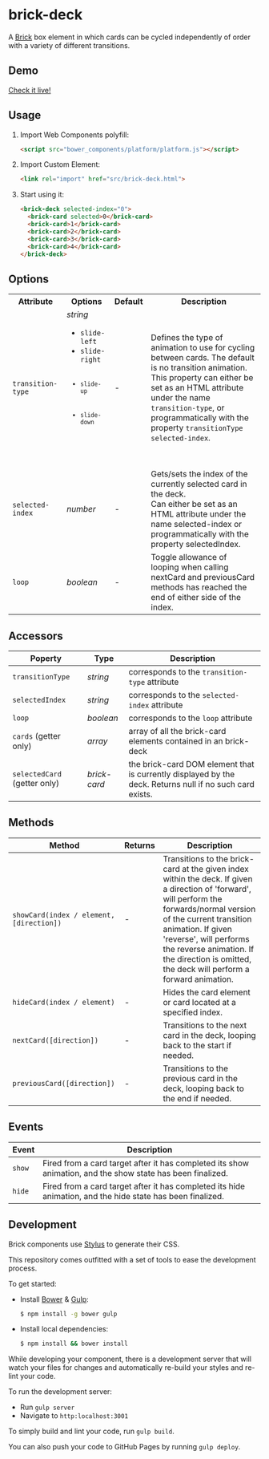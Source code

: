 # brick-deck

A [Brick](https://github.com/mozbrick/brick/) box element in which cards can be cycled independently of order with a variety of different transitions.

## Demo

[Check it live!](http://mozbrick.github.io/brick-deck)

## Usage

1. Import Web Components polyfill:

    ```html
    <script src="bower_components/platform/platform.js"></script>
    ```

2. Import Custom Element:

    ```html
    <link rel="import" href="src/brick-deck.html">
    ```

3. Start using it:

    ```html
    <brick-deck selected-index="0">
      <brick-card selected>0</brick-card>
      <brick-card>1</brick-card>
      <brick-card>2</brick-card>
      <brick-card>3</brick-card>
      <brick-card>4</brick-card>
    </brick-deck>
    ```

## Options
<table>
  <tr>
    <th>Attribute</th>
    <th>Options</th>
    <th>Default</th>
    <th>Description</th>
  </tr>
  <tr>
    <td><code>transition-type</code></td>
    <td>
      <i>string</i>
      <ul>
        <li><code>slide-left</code></li>
        <li><code>slide-right</li>
        <li><code>slide-up</code></li>
        <li><code>slide-down</code></li>
      </ul>
    </td>
    <td>-</td>
    <td>
      Defines the type of animation to use for cycling between cards.
      The default is no transition animation.
      <br>
      This property can either be set as an HTML attribute under the name <code>transition-type</code>,
      or programmatically with the property <code>transitionType</code> <code>selected-index</code>.
    </td>
  </tr>
  <tr>
    <td><code>selected-index</code></td>
    <td>
      <i>number</i>
    </td>
    <td>-</td>
    <td>
      Gets/sets the index of the currently selected card in the deck.
      <br>
      Can either be set as an HTML attribute under the name selected-index or programmatically with the property selectedIndex.
    </td>
  </tr>
  <tr>
    <td><code>loop</code></td>
    <td>
      <i>boolean</i>
    </td>
    <td>-</td>
    <td>
      Toggle allowance of looping when calling nextCard and previousCard methods has reached the end of either side of the index.
    </td>
  </tr>
</table>

## Accessors

Poperty               | Type      | Description
---                   | ---       | ---
`transitionType`      | *string*  | corresponds to the `transition-type` attribute
`selectedIndex`       | *string*  | corresponds to the `selected-index` attribute
`loop`                | *boolean* | corresponds to the `loop` attribute
`cards` (getter only) | *array*   | array of all the brick-card elements contained in an brick-deck
`selectedCard` (getter only) | *brick-card* | the brick-card DOM element that is currently displayed by the deck. Returns null if no such card exists.

## Methods

Method                                    | Returns     | Description
---                                       | ---         | ---
`showCard(index / element, [direction])`  | -           | Transitions to the brick-card at the given index within the deck. If given a direction of 'forward', will perform the forwards/normal version of the current transition animation. If given 'reverse', will performs the reverse animation. If the direction is omitted, the deck will perform a forward animation.
`hideCard(index / element)`               | -           | Hides the card element or card located at a specified index.
`nextCard([direction])`                   | -           | Transitions to the next card in the deck, looping back to the start if needed.
`previousCard([direction])`               | -           | Transitions to the previous card in the deck, looping back to the end if needed.

## Events

Event         | Description
---           | ---
`show`        | Fired from a card target after it has completed its show animation, and the show state has been finalized.
`hide`        | Fired from a card target after it has completed its hide animation, and the hide state has been finalized.

## Development

Brick components use [Stylus](http://learnboost.github.com/stylus/) to generate their CSS.

This repository comes outfitted with a set of tools to ease the development process.

To get started:

* Install [Bower](http://bower.io/) & [Gulp](http://gulpjs.com/):

    ```sh
    $ npm install -g bower gulp
    ```

* Install local dependencies:

    ```sh
    $ npm install && bower install
    ```

While developing your component, there is a development server that will watch your files for changes and automatically re-build your styles and re-lint your code.

To run the development server:

* Run `gulp server`
* Navigate to `http:localhost:3001`

To simply build and lint your code, run `gulp build`.

You can also push your code to GitHub Pages by running `gulp deploy`.
